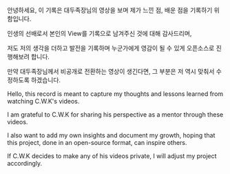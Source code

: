 안녕하세요, 이 기록은 대두족장님의 영상을 보며 제가 느낀 점, 배운 점을 기록하기 위함입니다.

인생의 선배로서 본인의 View를 기록으로 남겨주신 것에 대해 감사드리며,

저도 저의 생각을 더하고 발전을 기록하며 누군가에게 영감이 될 수 있게 오픈소스로 진행해보려 합니다.

만약 대두족장님께서 비공개로 전환하는 영상이 생긴다면, 그 부분은 저 역시 맞춰서 수정하도록 하겠습니다.



Hello, this record is meant to capture my thoughts and lessons learned from watching C.W.K's videos.

I am grateful to C.W.K for sharing his perspective as a mentor through these videos.

I also want to add my own insights and document my growth, hoping that this project, done in an open-source format, can inspire others.

If C.W.K decides to make any of his videos private, I will adjust my project accordingly.
